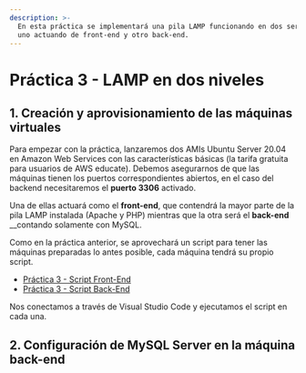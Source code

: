 ```yaml
---
description: >-
  En esta práctica se implementará una pila LAMP funcionando en dos servidores,
  uno actuando de front-end y otro back-end.
---
```


# Práctica 3 - LAMP en dos niveles

## 1. Creación y aprovisionamiento de las máquinas virtuales

Para empezar con la práctica, lanzaremos dos AMIs Ubuntu Server 20.04 en Amazon Web Services con las características básicas \(la tarifa gratuita para usuarios de AWS educate\). Debemos asegurarnos de que las máquinas tienen los puertos correspondientes abiertos, en el caso del backend necesitaremos el **puerto 3306** activado.

Una de ellas actuará como el **front-end**, que contendrá la mayor parte de la pila LAMP instalada \(Apache y PHP\) mientras que la otra será el **back-end** __contando solamente con MySQL.

Como en la práctica anterior, se aprovechará un script para tener las máquinas preparadas lo antes posible, cada máquina tendrá su propio script.

* [Práctica 3 - Script Front-End](practica-3-script-front-end.md)
* [Práctica 3 - Script Back-End](practica-3-script-back-end.md)

Nos conectamos a través de Visual Studio Code y ejecutamos el script en cada una.

## 2. Configuración de MySQL Server en la máquina back-end



